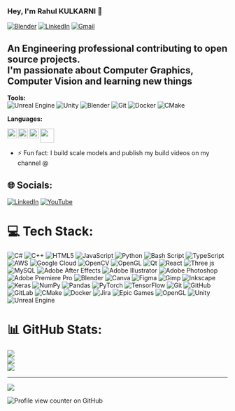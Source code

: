 ### Hey, I'm Rahul KULKARNI 👋

[![Blender](https://img.shields.io/badge/-RahulKULKARNI-orange?style=flat-square&logo=blender&logoColor=white&link=https://projects.blender.org/RahulKULKARNI)](https://projects.blender.org/RahulKULKARNI)
[![LinkedIn](https://img.shields.io/badge/-Rahul%20KULKARNI-blue?style=flat-square&logo=Linkedin&logoColor=white&link=https://www.linkedin.com/in/rahulsuhaskulkarni/)](https://www.linkedin.com/in/rahulsuhaskulkarni/)
[![Gmail](https://img.shields.io/badge/-RahulKULKARNI-c14438?style=flat-square&logo=Gmail&logoColor=white&link=mailto:rahul.suhas.kulkarni@gmail.com)](mailto:rahul.suhas.kulkarni@gmail.com)</br>

An Engineering professional contributing to open source projects.</br>
I'm passionate about Computer Graphics, Computer Vision and learning new things</br>
---

**Tools:**
</br>
![Unreal Engine](https://img.shields.io/badge/unrealengine-%23313131.svg?style=flat-square&logo=unrealengine)
![Unity](https://img.shields.io/badge/-unity-black?style=flat-square&logo=unity)
![Blender](https://img.shields.io/badge/-Blender-black?style=flat-square&logo=blender)
![Git](https://img.shields.io/badge/-Git-grey?style=flat-square&logo=git)
![Docker](https://img.shields.io/badge/-Docker-skyblue?style=flat-square&logo=docker)
![CMake](https://img.shields.io/badge/-CMake-red?style=flat-square&logo=cmake)
</br>

**Languages:**
</br>

<img height="32" width="32" src="https://unpkg.com/simple-icons@v14/icons/unrealengine.svg" />
<img align="left" alt="Java" width="22px" color="white" src="https://cdn.jsdelivr.net/npm/simple-icons@v3/icons/cplusplus.svg" />
<img align="left" alt="c" width="22px" src="https://cdn.jsdelivr.net/npm/simple-icons@v3/icons/python.svg" />
<img align="left" alt="c" width="22px" src="https://cdn.jsdelivr.net/npm/simple-icons@v3/icons/csharp.svg" />
</br>

- ⚡ Fun fact: I build scale models and publish my build videos on my channel @


## 🌐 Socials:
[![LinkedIn](https://img.shields.io/badge/LinkedIn-%230077B5.svg?logo=linkedin&logoColor=white)](https://linkedin.com/in/rahulsuhaskulkarni) [![YouTube](https://img.shields.io/badge/YouTube-%23FF0000.svg?logo=YouTube&logoColor=white)](https://youtube.com/@indianscalemodeler) 

# 💻 Tech Stack:
![C#](https://img.shields.io/badge/c%23-%23239120.svg?style=for-the-badge&logo=csharp&logoColor=white)
![C++](https://img.shields.io/badge/c++-%2300599C.svg?style=for-the-badge&logo=c%2B%2B&logoColor=white)
![HTML5](https://img.shields.io/badge/html5-%23E34F26.svg?style=for-the-badge&logo=html5&logoColor=white)
![JavaScript](https://img.shields.io/badge/javascript-%23323330.svg?style=for-the-badge&logo=javascript&logoColor=%23F7DF1E)
![Python](https://img.shields.io/badge/python-3670A0?style=for-the-badge&logo=python&logoColor=ffdd54)
![Bash Script](https://img.shields.io/badge/bash_script-%23121011.svg?style=for-the-badge&logo=gnu-bash&logoColor=white)
![TypeScript](https://img.shields.io/badge/typescript-%23007ACC.svg?style=for-the-badge&logo=typescript&logoColor=white)
![AWS](https://img.shields.io/badge/AWS-%23FF9900.svg?style=for-the-badge&logo=amazon-aws&logoColor=white)
![Google Cloud](https://img.shields.io/badge/GoogleCloud-%234285F4.svg?style=for-the-badge&logo=google-cloud&logoColor=white)
![OpenCV](https://img.shields.io/badge/opencv-%23white.svg?style=for-the-badge&logo=opencv&logoColor=white)
![OpenGL](https://img.shields.io/badge/OpenGL-%23FFFFFF.svg?style=for-the-badge&logo=opengl)
![Qt](https://img.shields.io/badge/Qt-%23217346.svg?style=for-the-badge&logo=Qt&logoColor=white)
![React](https://img.shields.io/badge/react-%2320232a.svg?style=for-the-badge&logo=react&logoColor=%2361DAFB)
![Three js](https://img.shields.io/badge/threejs-black?style=for-the-badge&logo=three.js&logoColor=white)
![MySQL](https://img.shields.io/badge/mysql-4479A1.svg?style=for-the-badge&logo=mysql&logoColor=white)
![Adobe After Effects](https://img.shields.io/badge/Adobe%20After%20Effects-9999FF.svg?style=for-the-badge&logo=Adobe%20After%20Effects&logoColor=white)
![Adobe Illustrator](https://img.shields.io/badge/adobe%20illustrator-%23FF9A00.svg?style=for-the-badge&logo=adobe%20illustrator&logoColor=white)
![Adobe Photoshop](https://img.shields.io/badge/adobe%20photoshop-%2331A8FF.svg?style=for-the-badge&logo=adobe%20photoshop&logoColor=white)
![Adobe Premiere Pro](https://img.shields.io/badge/Adobe%20Premiere%20Pro-9999FF.svg?style=for-the-badge&logo=Adobe%20Premiere%20Pro&logoColor=white)
![Blender](https://img.shields.io/badge/blender-%23F5792A.svg?style=for-the-badge&logo=blender&logoColor=white)
![Canva](https://img.shields.io/badge/Canva-%2300C4CC.svg?style=for-the-badge&logo=Canva&logoColor=white)
![Figma](https://img.shields.io/badge/figma-%23F24E1E.svg?style=for-the-badge&logo=figma&logoColor=white)
![Gimp](https://img.shields.io/badge/Gimp-657D8B?style=for-the-badge&logo=gimp&logoColor=FFFFFF)
![Inkscape](https://img.shields.io/badge/Inkscape-e0e0e0?style=for-the-badge&logo=inkscape&logoColor=080A13)
![Keras](https://img.shields.io/badge/Keras-%23D00000.svg?style=for-the-badge&logo=Keras&logoColor=white)
![NumPy](https://img.shields.io/badge/numpy-%23013243.svg?style=for-the-badge&logo=numpy&logoColor=white)
![Pandas](https://img.shields.io/badge/pandas-%23150458.svg?style=for-the-badge&logo=pandas&logoColor=white)
![PyTorch](https://img.shields.io/badge/PyTorch-%23EE4C2C.svg?style=for-the-badge&logo=PyTorch&logoColor=white)
![TensorFlow](https://img.shields.io/badge/TensorFlow-%23FF6F00.svg?style=for-the-badge&logo=TensorFlow&logoColor=white)
![Git](https://img.shields.io/badge/git-%23F05033.svg?style=for-the-badge&logo=git&logoColor=white)
![GitHub](https://img.shields.io/badge/github-%23121011.svg?style=for-the-badge&logo=github&logoColor=white)
![GitLab](https://img.shields.io/badge/gitlab-%23181717.svg?style=for-the-badge&logo=gitlab&logoColor=white)
![CMake](https://img.shields.io/badge/CMake-%23008FBA.svg?style=for-the-badge&logo=cmake&logoColor=white)
![Docker](https://img.shields.io/badge/docker-%230db7ed.svg?style=for-the-badge&logo=docker&logoColor=white)
![Jira](https://img.shields.io/badge/jira-%230A0FFF.svg?style=for-the-badge&logo=jira&logoColor=white)
![Epic Games](https://img.shields.io/badge/epicgames-%23313131.svg?style=for-the-badge&logo=epicgames&logoColor=white)
![OpenGL](https://img.shields.io/badge/OpenGL-white?logo=OpenGL&style=for-the-badge)
![Unity](https://img.shields.io/badge/unity-%23000000.svg?style=for-the-badge&logo=unity&logoColor=white)
![Unreal Engine](https://img.shields.io/badge/unrealengine-%23313131.svg?style=for-the-badge&logo=unrealengine&logoColor=white)

# 📊 GitHub Stats:
![](https://github-readme-stats.vercel.app/api?username=SirRahulKulkarni&theme=dark&hide_border=false&include_all_commits=false&count_private=false)<br/>
![](https://nirzak-streak-stats.vercel.app/?user=SirRahulKulkarni&theme=dark&hide_border=false)<br/>
![](https://github-readme-stats.vercel.app/api/top-langs/?username=SirRahulKulkarni&theme=dark&hide_border=false&include_all_commits=false&count_private=false&layout=compact)

---
[![](https://visitcount.itsvg.in/api?id=SirRahulKulkarni&icon=0&color=0)](https://visitcount.itsvg.in)

<!-- Proudly created with GPRM ( https://gprm.itsvg.in ) -->


<!--
**SirRahulKulkarni/SirRahulKulkarni** is a ✨ _special_ ✨ repository because its `README.md` (this file) appears on your GitHub profile.

Here are some ideas to get you started:

- 🔭 I’m currently working on ...
- 🌱 I’m currently learning ...
- 👯 I’m looking to collaborate on ...
- 🤔 I’m looking for help with ...
- 💬 Ask me about ...
- 📫 How to reach me: ...
- 😄 Pronouns: ...
- ⚡ Fun fact: ...
-->


![Profile view counter on GitHub](https://komarev.com/ghpvc/?username=SirRahulKulkarni)
